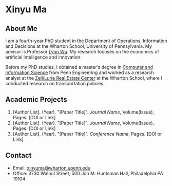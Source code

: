 # Xinyu Ma

## About Me

I am a fourth-year PhD student in the Department of Operations, Information and Decisions at the Wharton School, University of Pennsylvania. My advisor is Professor [Lynn Wu](https://oid.wharton.upenn.edu/profile/wulynn/). My research focuses on the economics of artificial intelligence and innovation.

Before my PhD studies, I obtained a master’s degree in [Computer and Information Science](https://www.cis.upenn.edu/graduate/program-offerings/mse-in-cis/) from Penn Engineering and worked as a research analyst at the [Zell/Lurie Real Estate Center](https://realestate.wharton.upenn.edu) at the Wharton School, where I conducted research on transportation policies.

## Academic Projects

1. [Author List]. (Year). "[Paper Title]". *Journal Name*, Volume(Issue), Pages. [DOI or Link]
2. [Author List]. (Year). "[Paper Title]". *Journal Name*, Volume(Issue), Pages. [DOI or Link]
3. [Author List]. (Year). "[Paper Title]". *Conference Name*, Pages. [DOI or Link]

## Contact

- Email: xinyuma@wharton.upenn.edu
- Office: 3730 Walnut Street, 500 Jon M. Huntsman Hall, Philadelphia PA 19104

